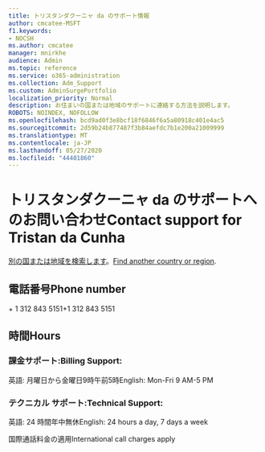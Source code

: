 ```yaml
---
title: トリスタンダクーニャ da のサポート情報
author: cmcatee-MSFT
f1.keywords:
- NOCSH
ms.author: cmcatee
manager: mnirkhe
audience: Admin
ms.topic: reference
ms.service: o365-administration
ms.collection: Adm_Support
ms.custom: AdminSurgePortfolio
localization_priority: Normal
description: お住まいの国または地域のサポートに連絡する方法を説明します。
ROBOTS: NOINDEX, NOFOLLOW
ms.openlocfilehash: bcd9ad0f3e8bcf18f6846f6a5a80918c401e4ac5
ms.sourcegitcommit: 2d59b24b877487f3b84aefdc7b1e200a21009999
ms.translationtype: MT
ms.contentlocale: ja-JP
ms.lasthandoff: 05/27/2020
ms.locfileid: "44401860"
---
```

# <a name="contact-support-for-tristan-da-cunha"></a><span data-ttu-id="53bb6-103">トリスタンダクーニャ da のサポートへのお問い合わせ</span><span class="sxs-lookup"><span data-stu-id="53bb6-103">Contact support for Tristan da Cunha</span></span>

<span data-ttu-id="53bb6-104">[別の国または地域を検索します](../contact-support-for-business-products.md)。</span><span class="sxs-lookup"><span data-stu-id="53bb6-104">[Find another country or region](../contact-support-for-business-products.md).</span></span>

## <a name="phone-number"></a><span data-ttu-id="53bb6-105">電話番号</span><span class="sxs-lookup"><span data-stu-id="53bb6-105">Phone number</span></span>
<span data-ttu-id="53bb6-106">+ 1 312 843 5151</span><span class="sxs-lookup"><span data-stu-id="53bb6-106">+1 312 843 5151</span></span>

## <a name="hours"></a><span data-ttu-id="53bb6-107">時間</span><span class="sxs-lookup"><span data-stu-id="53bb6-107">Hours</span></span>
### <a name="billing-support"></a><span data-ttu-id="53bb6-108">課金サポート:</span><span class="sxs-lookup"><span data-stu-id="53bb6-108">Billing Support:</span></span>

<span data-ttu-id="53bb6-109">英語: 月曜日から金曜日9時午前5時</span><span class="sxs-lookup"><span data-stu-id="53bb6-109">English: Mon-Fri 9 AM-5 PM</span></span>

### <a name="technical-support"></a><span data-ttu-id="53bb6-110">テクニカル サポート:</span><span class="sxs-lookup"><span data-stu-id="53bb6-110">Technical Support:</span></span>

<span data-ttu-id="53bb6-111">英語: 24 時間年中無休</span><span class="sxs-lookup"><span data-stu-id="53bb6-111">English: 24 hours a day, 7 days a week</span></span>

<span data-ttu-id="53bb6-112">国際通話料金の適用</span><span class="sxs-lookup"><span data-stu-id="53bb6-112">International call charges apply</span></span>
